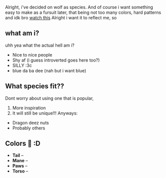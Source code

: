 Alright, i've decided on wolf as species. And of course i want something easy to make as a fursuit later, that being not too many colors, hard patterns and idk bro [watch this](https://www.youtube.com/watch?v=CGgG4N2TdFc)
Alright i want it to reflect me, so
## what am i?
uhh yea what the actual hell am i?
- Nice to nice people
- Shy af (i guess introverted goes here too?)
- SILLY :3c
- blue da ba dee (nah but i want blue)
## What species fit??
Dont worry about using one that is popular,
1. More inspiration
2. It will still be unique!!!
Anyways:
- Dragon deez nuts
- Probably others
## Colors 🌈 :D
- **Tail** – 
- **Mane** – 
- **Paws** – 
- **Torso** – 